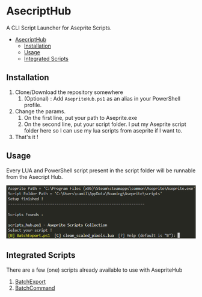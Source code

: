 # AsecriptHub

A CLI Script Launcher for Aseprite Scripts.

- [AsecriptHub](#asecripthub)
  - [Installation](#installation)
  - [Usage](#usage)
  - [Integrated Scripts](#integrated-scripts)

## Installation

1. Clone/Download the repository somewhere
   1. (Optional) : Add `AsepriteHub.ps1` as an alias in your PowerShell profile.
2. Change the params.
   1. On the first line, put your path to Aseprite.exe
   2. On the second line, put your script folder. I put my Aseprite script folder here so I can use my lua scripts from aseprite if I want to.
3. That's it !

## Usage

Every LUA and PowerShell script present in the script folder will be runnable from the Asecript Hub.  

![AsecriptHub](./images/Hub.png)

## Integrated Scripts

There are a few (one) scripts already available to use with AsepriteHub

1. [BatchExport](./Scripts%20README/BatchExportREADME.md)
2. [BatchCommand](./Scripts%20README/BatchCommandREADME.md)
